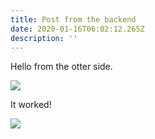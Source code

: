 ```yaml
---
title: Post from the backend
date: 2020-01-16T06:02:12.265Z
description: ''
---
```

Hello from the otter side.

![](/assets/awesome.gif)

It worked!

![](/assets/hello.jpg)
